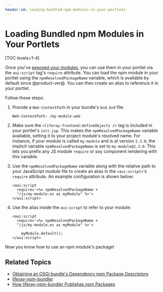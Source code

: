 ```yaml
---
header-id: loading-bundled-npm-modules-in-your-portlets
---
```


# Loading Bundled npm Modules in Your Portlets

[TOC levels=1-4]

Once you've 
[exposed your modules](/docs/7-2/frameworks/-/knowledge_base/f/using-javascript-in-your-portlets), 
you can use them in your portlet via the `aui:script` tag's `require` attribute. 
You can load the npm module in your portlet using the 
`npmResolvedPackageName` variable, which is available by default since 
@product-ver@. You can then create an alias to reference it in your portlet. 

Follow these steps:

1.  Provide a `Web-ContextPath` in your bundle's `bnd.bnd` file:

    ```properties
    Web-ContextPath: /my-module-web
    ```

2.  Make sure the `<liferay-frontend:defineObjects />` tag is included in your 
    portlet's `init.jsp`. This makes the `npmResolvedPackageName` variable 
    available, setting it to your project module's resolved name. For instance, 
    if your module is called `my-module` and is at version `2.3.0`, the implicit 
    variable `npmResolvedPackageName` is set to `my-module@2.3.0`. This lets you 
    prefix any JS module `require` or soy component rendering with this 
    variable.
    
3.  Use the `npmResolvedPackageName` variable along with the relative path to 
    your JavaScript module file to create an alias in the `<aui:script>`'s 
    `require` attribute. An example configuration is shown below:

    ```markup
    <aui:script 
      require='<%= npmResolvedPackageName + 
      "/js/my-module.es as myModule" %>'>
    </aui:script>
    ```

4.  Use the alias inside the `aui:script` to refer to your module:

    ```markup
    <aui:script 
      require='<%= npmResolvedPackageName + 
      "/js/my-module.es as myModule" %>'>
      
        myModule.default();
    </aui:script>
    ```

Now you know how to use an npm module's package! 

## Related Topics

- [Obtaining an OSGi bundle's Dependency npm Package Descriptors](/docs/7-2/frameworks/-/knowledge_base/f/obtaining-dependency-npm-package-descriptors)
- [liferay-npm-bundler](/docs/7-2/reference/-/knowledge_base/r/liferay-npm-bundler)
- [How liferay-npm-bundler Publishes npm Packages](/docs/7-2/reference/-/knowledge_base/r/how-the-liferay-npm-bundler-publishes-npm-packages)
